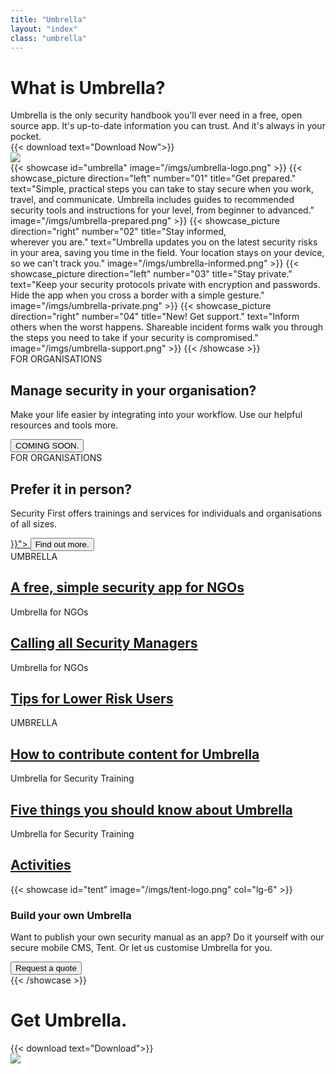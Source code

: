```yaml
---
title: "Umbrella"
layout: "index"
class: "umbrella"
---
```

<div class="intro">
  <div class="container">
    <div class="row">
      <div class="col-lg-6 col-md-12">
        <div class="d-none d-lg-block spacer-top100"></div>
        <h1 class="">What is Umbrella?</h1>
        <div class="home-description">Umbrella is the only security handbook you'll ever need in a free, open source app. It's up-to-date information you can trust. And it's always in your pocket.</div>		
        {{< download text="Download Now">}}
      </div>
      <div class="col-lg-6 d-none d-lg-block">
        <img class="hero-app-2" src="/imgs/hero-app-2.png"/>
      </div>
    </div>
  </div>
</div>
{{< showcase id="umbrella" image="/imgs/umbrella-logo.png" >}}
  {{< showcase_picture direction="left" number="01" title="Get prepared." text="Simple, practical steps you can take to stay secure when you work, travel, and communicate. Umbrella includes guides to recommended security tools and instructions for your level, from beginner to advanced." image="/imgs/umbrella-prepared.png" >}}
  {{< showcase_picture direction="right" number="02" title="Stay informed,<br>wherever you are." text="Umbrella updates you on the latest security risks in your area, saving you time in the field. Your location stays on your device, so we can't track you." image="/imgs/umbrella-informed.png" >}}
  {{< showcase_picture direction="left" number="03" title="Stay private." text="Keep your security protocols private with encryption and passwords. Hide the app when you cross a border with a simple gesture." image="/imgs/umbrella-private.png" >}}
  {{< showcase_picture direction="right" number="04" title="New! Get support." text="Inform others when the worst happens. Shareable incident forms walk you through the steps you need to take if your security is compromised." image="/imgs/umbrella-support.png" >}}
{{< /showcase >}}
<div class="gradient-parent row spacer-top150">
  <div class="col-lg-6 gradient-box red">
    <div class="gradient-content">
      <div class="organisation">FOR ORGANISATIONS</div>
      <h2>Manage security in your organisation?</h2>
      <p>Make your life easier by integrating into your workflow. Use our helpful resources and tools more.</p>
      <a href="#">
        <button type="button" class="btn btn-primary">COMING SOON.</button>
      </a>
    </div>
  </div>
  <div class="col-lg-6 gradient-box blue">
    <div class="gradient-content">
      <div class="organisation">FOR ORGANISATIONS</div>
      <h2>Prefer it in person?</h2>
      <p>Security First offers trainings and services for individuals and organisations of all sizes.</p>
      <a href="{{< ref "training.md" >}}">
        <button type="button" class="btn btn-primary">Find out more.</button>
      </a>
    </div>
  </div>
</div>
<div class="gradient-parent row">
  <div class="col-lg-6 gradient-box green">
    <div class="gradient-content">
      <div class="organisation">UMBRELLA</div>
      <a href="https://docs.google.com/document/d/1k3fdw0BMo2WQcPZV4qKf6VGMOSXDLpxTswkSsb8LB_c/edit?usp=sharing"><h2>A free, simple security app for NGOs</h2></a>
      <div class="organisation">Umbrella for NGOs</div>
      <a href="https://docs.google.com/document/d/1PzRetXkHoiZjm3R0UTMoevaLOn48otWoUp1XV7qFUZY/edit?usp=sharing"><h2>Calling all Security Managers</h2></a>
      <div class="organisation">Umbrella for NGOs</div>
      <a href="https://docs.google.com/document/d/1_QoEfkiTYoMe2wzJMXzxH8jvfobH85jHe6utYcrL8N8/edit?usp=sharing"><h2>Tips for Lower Risk Users </h2></a>
    </div>
  </div>
  <div class="col-lg-6 gradient-box yellow">
    <div class="gradient-content">
      <div class="organisation">UMBRELLA</div>
      <a href="https://docs.google.com/document/d/1y9TMmvkOh_DiVm6Qdw9imEHomGabcbHxJhHFVRtcXeQ/edit?usp=sharing"><h2>How to contribute content for Umbrella</h2></a>
      <div class="organisation">Umbrella for Security Training</div>
      <a href="https://docs.google.com/document/d/1G1Al6wCNBwk1bhY_QxNnIY33g0DWhPGjjAi2xBLQwRg/edit?usp=sharing"><h2>Five things you should know about Umbrella</h2></a>
      <div class="organisation">Umbrella for Security Training</div>
      <a href="https://docs.google.com/document/d/1N4aO5G7vt71cTcRWK9xW6z3mrMeJgLpKjf-HLOB-OtI/edit?usp=sharing"><h2>Activities</h2></a>
    </div>
  </div>
</div>
{{< showcase id="tent" image="/imgs/tent-logo.png" col="lg-6" >}}
<div class="col-lg-6 tent-text">
  <h3>Build your own Umbrella</h3>
  <p>Want to publish your own security manual as an app? Do it yourself with our secure mobile CMS, Tent. Or let us customise Umbrella for you.</p>
  <a href="mailto:info@secfirst.org?subject=Custom%20Umbrella"><button type="button" class="btn btn-primary">Request a quote</button></a>
</div>
{{< /showcase >}}
<div class="get-umbrella">
  <div class="container">
    <div class="row">
      <div class="offset-lg-1 col-lg-5 col-md-12 spacer-top30">
        <h1 class="">Get Umbrella.</h1>
        {{< download text="Download">}}
      </div>
      <div class="col-lg-6 logo d-none d-lg-block my-auto">
        <img src="/imgs/umbrella-logo.png"/>
      </div>
    </div>
  </div>
</div>